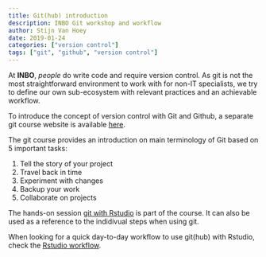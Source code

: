 ```yaml
---
title: Git(hub) introduction
description: INBO Git workshop and workflow
author: Stijn Van Hoey
date: 2019-01-24
categories: ["version control"]
tags: ["git", "github", "version control"]
---
```


At **INBO**, *people* do write code and require version control. As git is not the most straightforward environment to 
work with for non-IT specialists, we try to define our own sub-ecosystem with relevant practices and an 
achievable workflow.

To introduce the concept of version control with Git and Github, a separate git course website is 
available [here](https://inbo.github.io/git-course/index.html). 

The git course provides an introduction on main terminology of Git based on 5 important tasks:

1. Tell the story of your project
2. Travel back in time
3. Experiment with changes
4. Backup your work
5. Collaborate on projects

The hands-on session [git with Rstudio](https://inbo.github.io/git-course/course_rstudio.html) is 
part of the course. It can also be used as a reference to the indidivual steps when using git. 

When looking for a quick day-to-day workflow to use git(hub) with Rstudio, check the 
[Rstudio workflow](https://inbo.github.io/git-course/workflow_rstudio.html).
